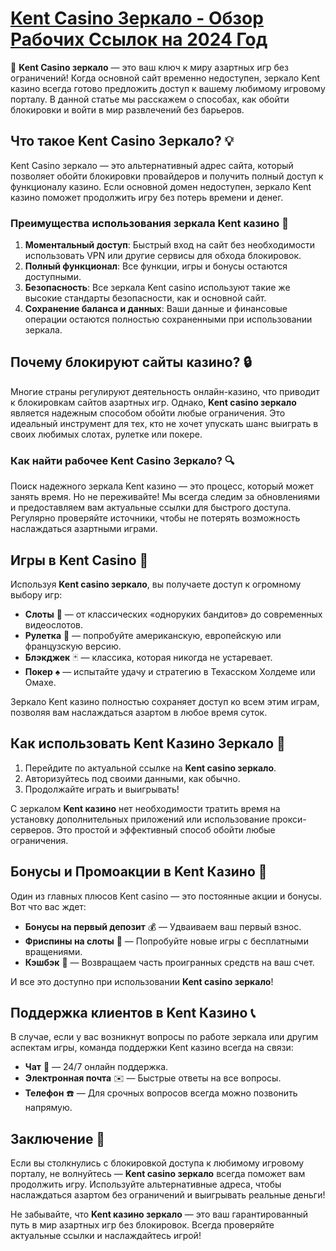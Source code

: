 # [Kent Casino Зеркало - Обзор Рабочих Ссылок на 2024 Год](https://passage-through-deserts.com/de0514c15)

🎰 **Kent Casino зеркало** — это ваш ключ к миру азартных игр без ограничений! Когда основной сайт временно недоступен, зеркало Kent казино всегда готово предложить доступ к вашему любимому игровому порталу. В данной статье мы расскажем о способах, как обойти блокировки и войти в мир развлечений без барьеров.

## Что такое Kent Casino Зеркало? 💡

Kent Casino зеркало — это альтернативный адрес сайта, который позволяет обойти блокировки провайдеров и получить полный доступ к функционалу казино. Если основной домен недоступен, зеркало Kent казино поможет продолжить игру без потерь времени и денег.

### Преимущества использования зеркала Kent казино 🚀

1. **Моментальный доступ**: Быстрый вход на сайт без необходимости использовать VPN или другие сервисы для обхода блокировок.
2. **Полный функционал**: Все функции, игры и бонусы остаются доступными.
3. **Безопасность**: Все зеркала Kent casino используют такие же высокие стандарты безопасности, как и основной сайт.
4. **Сохранение баланса и данных**: Ваши данные и финансовые операции остаются полностью сохраненными при использовании зеркала.

## Почему блокируют сайты казино? 🔒

Многие страны регулируют деятельность онлайн-казино, что приводит к блокировкам сайтов азартных игр. Однако, **Kent casino зеркало** является надежным способом обойти любые ограничения. Это идеальный инструмент для тех, кто не хочет упускать шанс выиграть в своих любимых слотах, рулетке или покере.

### Как найти рабочее Kent Casino Зеркало? 🔍

Поиск надежного зеркала Kent казино — это процесс, который может занять время. Но не переживайте! Мы всегда следим за обновлениями и предоставляем вам актуальные ссылки для быстрого доступа. Регулярно проверяйте источники, чтобы не потерять возможность наслаждаться азартными играми.

## Игры в Kent Casino 🎲

Используя **Kent casino зеркало**, вы получаете доступ к огромному выбору игр:

- **Слоты** 🎰 — от классических «одноруких бандитов» до современных видеослотов.
- **Рулетка** 🎡 — попробуйте американскую, европейскую или французскую версию.
- **Блэкджек** 🃏 — классика, которая никогда не устаревает.
- **Покер** ♠️ — испытайте удачу и стратегию в Техасском Холдеме или Омахе.

Зеркало Kent казино полностью сохраняет доступ ко всем этим играм, позволяя вам наслаждаться азартом в любое время суток.

## Как использовать Kent Казино Зеркало 📱

1. Перейдите по актуальной ссылке на **Kent casino зеркало**.
2. Авторизуйтесь под своими данными, как обычно.
3. Продолжайте играть и выигрывать!

С зеркалом **Kent казино** нет необходимости тратить время на установку дополнительных приложений или использование прокси-серверов. Это простой и эффективный способ обойти любые ограничения.

## Бонусы и Промоакции в Kent Казино 🎁

Один из главных плюсов Kent casino — это постоянные акции и бонусы. Вот что вас ждет:

- **Бонусы на первый депозит** 💰 — Удваиваем ваш первый взнос.
- **Фриспины на слоты** 🎰 — Попробуйте новые игры с бесплатными вращениями.
- **Кэшбэк** 🔄 — Возвращаем часть проигранных средств на ваш счет.

И все это доступно при использовании **Kent casino зеркало**!

## Поддержка клиентов в Kent Казино 📞

В случае, если у вас возникнут вопросы по работе зеркала или другим аспектам игры, команда поддержки Kent казино всегда на связи:

- **Чат** 💬 — 24/7 онлайн поддержка.
- **Электронная почта** ✉️ — Быстрые ответы на все вопросы.
- **Телефон** ☎️ — Для срочных вопросов всегда можно позвонить напрямую.

## Заключение 🎯

Если вы столкнулись с блокировкой доступа к любимому игровому порталу, не волнуйтесь — **Kent casino зеркало** всегда поможет вам продолжить игру. Используйте альтернативные адреса, чтобы наслаждаться азартом без ограничений и выигрывать реальные деньги!

Не забывайте, что **Kent казино зеркало** — это ваш гарантированный путь в мир азартных игр без блокировок. Всегда проверяйте актуальные ссылки и наслаждайтесь игрой!

